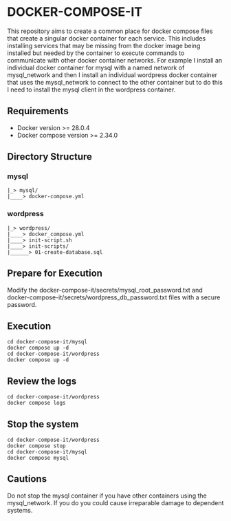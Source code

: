# DOCKER-COMPOSE-IT

This repository aims to create a common place for docker compose files that create a singular docker container for each service. This includes installing services that may be missing from the docker image being installed but needed by the container to execute commands to communicate with other docker container networks. For example I install an individual docker container for mysql with a named network of mysql_network and then I install an individual wordpress docker container that uses the mysql_network to connect to the other container but to do this I need to install the mysql client in the wordpress container.

## Requirements
- Docker version >= 28.0.4
- Docker compose version >= 2.34.0

## Directory Structure

### mysql
```
|_> mysql/
|____> docker-compose.yml
```

### wordpress
```
|_> wordpress/
|____> docker_compose.yml
|____> init-script.sh
|____> init-scripts/
|______> 01-create-database.sql
```

## Prepare for Execution
Modify the docker-compose-it/secrets/mysql_root_password.txt and docker-compose-it/secrets/wordpress_db_password.txt files with a secure password.

## Execution
```
cd docker-compose-it/mysql
docker compose up -d
cd docker-compose-it/wordpress
docker compose up -d
```

## Review the logs
```
cd docker-compose-it/wordpress
docker compose logs
```

## Stop the system
```
cd docker-compose-it/wordpress
docker compose stop
cd docker-compose-it/mysql
docker compose mysql
```

## Cautions
Do not stop the mysql container if you have other containers using the mysql_network. If you do you could cause irreparable damage to dependent systems.